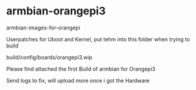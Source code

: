 # armbian-orangepi3
armbian-images-for-orangepi

Userpatches for Uboot and Kernel, put tehm into this folder when trying to build

build/config/boards/orangepi3.wip

Please find attached the first Build of armbian for Orangepi3

Send logs to fix, will upload more once i got the Hardware
